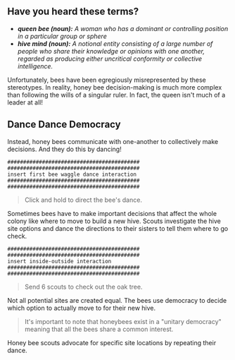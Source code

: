 ## Have you heard these terms?
- _**queen bee (noun):** A woman who has a dominant or controlling position in a particular group or sphere_
- _**hive mind (noun):** A notional entity consisting of a large number of people who share their knowledge or opinions with one another, regarded as producing either uncritical conformity or collective intelligence._

Unfortunately, bees have been egregiously misrepresented by these stereotypes. In reality, honey bee decision-making is much more complex than following the wills of a singular ruler. In fact, the queen isn't much of a leader at all!

## Dance Dance Democracy

Instead, honey bees communicate with one-another to collectively make decisions. And they do this by dancing!

`##########################################`  
`##########################################`  
`insert first bee waggle dance interaction`  
`##########################################`  
`##########################################`  
> Click and hold to direct the bee's dance.

Sometimes bees have to make important decisions that affect the whole colony like where to move to build a new hive. Scouts investigate the hive site options and dance the directions to their sisters to tell them where to go check.

`##########################################`  
`##########################################`  
`insert inside-outside interaction`  
`##########################################`  
`##########################################`  
> Send 6 scouts to check out the oak tree.

Not all potential sites are created equal. The bees use democracy to decide which option to actually move to for their new hive.

> It's important to note that honeybees exist in a "unitary democracy" meaning that all the bees share a common interest.

Honey bee scouts advocate for specific site locations by repeating their dance.
